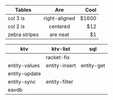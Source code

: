 | Tables        | Are           | Cool  |
| ------------- |:-------------:| -----:|
| col 3 is      | right-aligned | $1600 |
| col 2 is      | centered      |   $12 |
| zebra stripes | are neat      |    $1 |


| ktv |   ktv-list      |            sql        |
| ----|-----------------|-----------------------|
|                       |        racket-fix     |
|        entity-values  | entity-insert | entity-get |
|           entity-update |
|   entity-sync    |        entity-filter |
|        eavdb |
